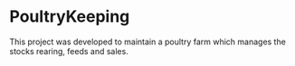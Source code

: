 # PoultryKeeping

This project was developed to maintain a poultry farm which manages the stocks rearing, feeds and sales.
